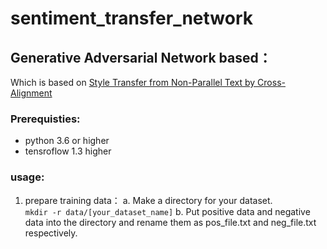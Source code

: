 # sentiment_transfer_network

## Generative Adversarial Network based：

Which is based on [Style Transfer from Non-Parallel Text by Cross-Alignment](https://arxiv.org/abs/1705.09655)

### Prerequisties:
  - python 3.6 or higher
  - tensroflow 1.3 higher
  
### usage:
1. prepare training data：
a. Make a directory for your dataset. <br>
`mkdir -r data/[your_dataset_name]`
b. Put positive data and negative data into the directory and rename them as pos_file.txt and neg_file.txt respectively.
   
  


